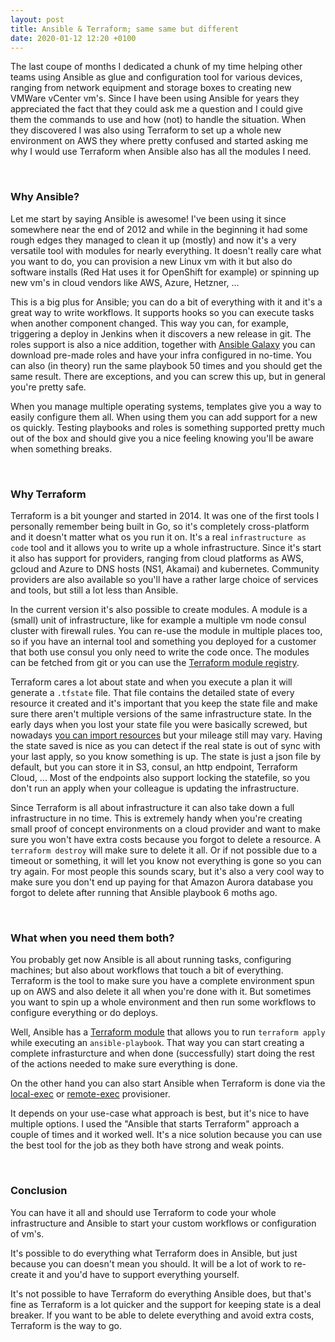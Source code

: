 ```yaml
---
layout: post
title: Ansible & Terraform; same same but different
date: 2020-01-12 12:20 +0100
---
```


The last coupe of months I dedicated a chunk of my time helping other teams using Ansible as glue and configuration tool for various devices, ranging from network equipment and storage boxes to creating new VMWare vCenter vm's. Since I have been using Ansible for years they appreciated the fact that they could ask me a question and I could give them the commands to use and how (not) to handle the situation. When they discovered I was also using Terraform to set up a whole new environment on AWS they where pretty confused and started asking me why I would use Terraform when Ansible also has all the modules I need.

<br />

### Why Ansible?
Let me start by saying Ansible is awesome! I've been using it since somewhere near the end of 2012 and while in the beginning it had some rough edges they managed to clean it up (mostly) and now it's a very versatile tool with modules for nearly everything. It doesn't really care what you want to do, you can provision a new Linux vm with it but also do software installs (Red Hat uses it for OpenShift for example) or spinning up new vm's in cloud vendors like AWS, Azure, Hetzner, ...

This is a big plus for Ansible; you can do a bit of everything with it and it's a great way to write workflows. It supports hooks so you can execute tasks when another component changed. This way you can, for example, triggering a deploy in Jenkins when it discovers a new release in git. The roles support is also a nice addition, together with [Ansible Galaxy](https://galaxy.ansible.com/) you can download pre-made roles and have your infra configured in no-time. You can also (in theory) run the same playbook 50 times and you should get the same result. There are exceptions, and you can screw this up, but in general you're pretty safe.

When you manage multiple operating systems, templates give you a way to easily configure them all. When using them you can add support for a new os quickly. Testing playbooks and roles is something supported pretty much out of the box and should give you a nice feeling knowing you'll be aware when something breaks.

<br />

### Why Terraform
Terraform is a bit younger and started in 2014. It was one of the first tools I personally remember being built in Go, so it's completely cross-platform and it doesn't matter what os you run it on. It's a real `infrastructure as code` tool and it allows you to write up a whole infrastructure. Since it's start it also has support for providers, ranging from cloud platforms as AWS, gcloud and Azure to DNS hosts (NS1, Akamai) and kubernetes. Community providers are also available so you'll have a rather large choice of services and tools, but still a lot less than Ansible.

In the current version it's also possible to create modules. A module is a (small) unit of infrastructure, like for example a multiple vm node consul cluster with firewall rules. You can re-use the module in multiple places too, so if you have an internal tool and something you deployed for a customer that both use consul you only need to write the code once. The modules can be fetched from git or you can use the [Terraform module registry](https://registry.terraform.io/).

Terraform cares a lot about state and when you execute a plan it will generate a `.tfstate` file. That file contains the detailed state of every resource it created and it's important that you keep the state file and make sure there aren't multiple versions of the same infrastructure state. In the early days when you lost your state file you were basically screwed, but nowadays [you can import resources](https://www.terraform.io/docs/state/import.html) but your mileage still may vary. Having the state saved is nice as you can detect if the real state is out of sync with your last apply, so you know something is up. The state is just a json file by default, but you can store it in S3, consul, an http endpoint, Terraform Cloud, ... Most of the endpoints also support locking the statefile, so you don't run an apply when your colleague is updating the infrastructure.

Since Terraform is all about infrastructure it can also take down a full infrastructure in no time. This is extremely handy when you're creating small proof of concept environments on a cloud provider and want to make sure you won't have extra costs because you forgot to delete a resource. A `terraform destroy` will make sure to delete it all. Or if not possible due to a timeout or something, it will let you know not everything is gone so you can try again. For most people this sounds scary, but it's also a very cool way to make sure you don't end up paying for that Amazon Aurora database you forgot to delete after running that Ansible playbook 6 moths ago.

<br />

### What when you need them both?
You probably get now Ansible is all about running tasks, configuring machines; but also about workflows that touch a bit of everything. Terraform is the tool to make sure you have a complete environment spun up on AWS and also delete it all when you're done with it. But sometimes you want to spin up a whole environment and then run some workflows to configure everything or do deploys.

Well, Ansible has a [Terraform module](https://docs.ansible.com/ansible/latest/modules/terraform_module.html) that allows you to run `terraform apply` while executing an `ansible-playbook`. That way you can start creating a complete infrasturcture and when done (successfully) start doing the rest of the actions needed to make sure everything is done.

On the other hand you can also start Ansible when Terraform is done via the [local-exec](https://www.terraform.io/docs/provisioners/local-exec.html) or [remote-exec](https://www.terraform.io/docs/provisioners/remote-exec.html) provisioner.

It depends on your use-case what approach is best, but it's nice to have multiple options. I used the "Ansible that starts Terraform" approach a couple of times and it worked well. It's a nice solution because you can use the best tool for the job as they both have strong and weak points.

<br />

### Conclusion
You can have it all and should use Terraform to code your whole infrastructure and Ansible to start your custom workflows or configuration of vm's.

It's possible to do everything what Terraform does in Ansible, but just because you can doesn't mean you should. It will be a lot of work to re-create it and you'd have to support everything yourself.

 It's not possible to have Terraform do everything Ansible does, but that's fine as Terraform is a lot quicker and the support for keeping state is a deal breaker. If you want to be able to delete everything and avoid extra costs, Terraform is the way to go.
